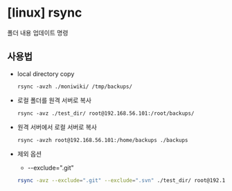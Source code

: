 # [linux] rsync

폴더 내용 업데이트 명령

## 사용법

* local directory copy

  ```shell
  rsync -avzh ./moniwiki/ /tmp/backups/
  ```

* 로컬 폴더를 원격 서버로 복사

  ```shell
  rsync -avz ./test_dir/ root@192.168.56.101:/root/backups/
  ```

* 원격 서버에서 로컬 서버로 복사

  ```shell
  rsync -avzh root@192.168.56.101:/home/backups ./backups
  ```

* 제외 옵션
  * --exclude=".git"

  ```bash
  rsync -avz --exclude=".git" --exclude=".svn" ./test_dir/ root@192.168.56.101:/root/backups/
  ```